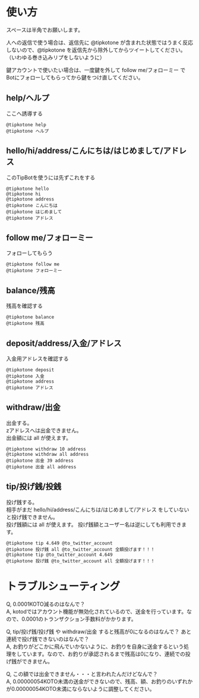 使い方
======

スペースは半角でお願いします。  
  
人への返信で使う場合は、返信先に @tipkotone が含まれた状態ではうまく反応しないので、@tipkotone を返信先から除外してからツイートしてください。（いわゆる巻き込みリプをしないように）

鍵アカウントで使いたい場合は、一度鍵を外して follow me/フォローミー でBotにフォローしてもらってから鍵をつけ直してください。

help/ヘルプ
-----------

ここへ誘導する

    @tipkotone help
    @tipkotone ヘルプ

hello/hi/address/こんにちは/はじめまして/アドレス
--------------------------------

このTipBotを使うには先ずこれをする

    @tipkotone hello
    @tipkotone hi
    @tipkotone address
    @tipkotone こんにちは
    @tipkotone はじめまして
    @tipkotone アドレス
    
follow me/フォローミー
----------------------

フォローしてもらう

    @tipkotone follow me
    @tipkotone フォローミー

balance/残高
-------------

残高を確認する

    @tipkotone balance
    @tipkotone 残高

deposit/address/入金/アドレス
-----------------------------

入金用アドレスを確認する

    @tipkotone deposit
    @tipkotone 入金
    @tipkotone address
    @tipkotone アドレス


withdraw/出金
-------------

出金する。  
zアドレスへは出金できません。  
出金額には all が使えます。

    @tipkotone withdraw 10 address
    @tipkotone withdraw all address
    @tipkotone 出金 39 address
    @tipkotone 出金 all address

tip/投げ銭/投銭
---------------

投げ銭する。  
相手がまだ hello/hi/address/こんにちは/はじめまして/アドレス をしていないと投げ銭できません。  
投げ銭額には all が使えます。
投げ銭額とユーザー名は逆にしても利用できます。

    @tipkotone tip 4.649 @to_twitter_account
    @tipkotone 投げ銭 all @to_twitter_account 全額投げます！！！
    @tipkotone tip @to_twitter_account 4.649
    @tipkotone 投げ銭 @to_twitter_account all 全額投げます！！！

トラブルシューティング
======================

Q, 0.0001KOTO減るのはなんで？  
A, kotodではアカウント機能が無効化されているので、送金を行っています。なので、0.0001のトランザクション手数料がかかります。  
  
Q, tip/投げ銭/投げ銭 や withdraw/出金 すると残高が0になるのはなんで？ あと連続で投げ銭できないのはなんで？  
A, お釣りがどこかに飛んでいかないように、お釣りを自身に送金するという処理をしています。なので、お釣りが承認されるまで残高は0になり、連続での投げ銭ができません。  
  
Q, この額では出金できません・・・と言われたんだけどなんで？  
A, 0.00000054KOTO未満の送金ができないので、残高、額、お釣りのいずれかが0.00000054KOTO未満にならないように調整してください。  

